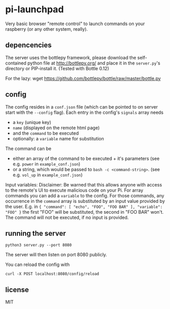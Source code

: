 # pi-launchpad
Very basic browser "remote control" to launch commands on your raspberry (or any other system, really).

## depencencies

The server uses the bottlepy framework, please download the self-contained python file at http://bottlepy.org/ and place it in the `server.py`'s directory or PIP-install it.
(Tested with Bottle 0.12)

For the lazy:
wget https://github.com/bottlepy/bottle/raw/master/bottle.py

## config

The config resides in a `conf.json` file (which can be pointed to on server start with the `--config` flag).
Each entry in the config's `signals` array needs
- a `key` (unique key)
- `name` (displayed on the remote html page)
- and the `command` to be executed
- optionally: a `variable` name for substitution

The command can be
- either an array of the command to be executed + it's parameters (see e.g. `power` in `example_conf.json`)
- or a string, which would be passed to `bash -c <command-string>`. (see e.g. `vol_up` in `example_conf.json`)

Input variables:
Disclaimer: Be warned that this allows anyone with access to the remote's UI to execute malicious code on your Pi.
For array commands you can add a `variable` to the config. For those commands, any occurrence in the `command` array is substituted by an input value provided by the user.
E.g. in `{ "command": [ "echo", "FOO", "FOO BAR" ], "variable": "FOO" }` the first "FOO" will be substituted, the second in "FOO BAR" won't.
The command will not be executed, if no input is provided.

## running the server

```
python3 server.py --port 8080
```
The server will then listen on port 8080 publicly.

You can reload the config with
```
curl -X POST localhost:8080/config/reload
```

## license
MIT

